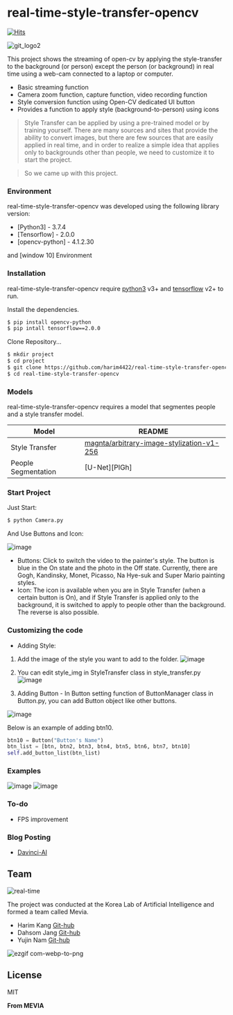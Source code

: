 # real-time-style-transfer-opencv

[![Hits](https://hits.seeyoufarm.com/api/count/incr/badge.svg?url=https%3A%2F%2Fgithub.com%2Fharimkang%2Freal-time-style-transfer-opencv)](https://hits.seeyoufarm.com)

![git_logo2](https://user-images.githubusercontent.com/38045080/86984908-d3409100-c1ca-11ea-8bf2-f2b450037a25.PNG)

This project shows the streaming of open-cv by applying the style-transfer to the background (or person) except the person (or background) in real time using a web-cam connected to a laptop or computer.

  - Basic streaming function
  - Camera zoom function, capture function, video recording function
  - Style conversion function using Open-CV dedicated UI button
  - Provides a function to apply style (background-to-person) using icons

> Style Transfer can be applied by using a pre-trained model or by training yourself. There are many sources and sites that provide the ability to convert images, but there are few sources that are easily applied in real time, and in order to realize a simple idea that applies only to backgrounds other than people, we need to customize it to start the project.

> So we came up with this project.

### Environment

real-time-style-transfer-opencv was developed using the following library version:

* [Python3] - 3.7.4
* [Tensorflow] - 2.0.0
* [opencv-python] - 4.1.2.30

and [window 10] Environment

### Installation

real-time-style-transfer-opencv require [python3](https://www.python.org/) v3+ and [tensorflow](https://www.tensorflow.org/) v2+ to run.

Install the dependencies.

```sh
$ pip install opencv-python
$ pip intall tensorflow==2.0.0
```

Clone Repository...

```sh
$ mkdir project
$ cd project
$ git clone https://github.com/harim4422/real-time-style-transfer-opencv.git
$ cd real-time-style-transfer-opencv
```

### Models

real-time-style-transfer-opencv requires a model that segmentes people and a style transfer model.

| Model | README |
| ------ | ------ |
| Style Transfer | [magnta/arbitrary-image-stylization-v1-256](https://tfhub.dev/google/magenta/arbitrary-image-stylization-v1-256/2)|
| People Segmentation | [U-Net][PlGh] |


### Start Project

Just Start:
```sh
$ python Camera.py
```

And Use Buttons and Icon:

![image](https://user-images.githubusercontent.com/38045080/87044268-454bc100-c231-11ea-9632-d3f62b502437.png)

- Buttons: Click to switch the video to the painter's style. The button is blue in the On state and the photo in the Off state. Currently, there are Gogh, Kandinsky, Monet, Picasso, Na Hye-suk and Super Mario painting styles.
- Icon: The icon is available when you are in Style Transfer (when a certain button is On), and if Style Transfer is applied only to the background, it is switched to apply to people other than the background. The reverse is also possible.

### Customizing the code
- Adding Style:

1. Add the image of the style you want to add to the folder.
![image](https://user-images.githubusercontent.com/38045080/87045078-68c33b80-c232-11ea-9bc4-24423f53cd5d.png)

2. You can edit style_img in StyleTransfer class in style_transfer.py
![image](https://user-images.githubusercontent.com/38045080/87045600-0880c980-c233-11ea-9a11-264b9a0fb45c.png)

3. Adding Button - In Button setting function of ButtonManager class in Button.py, you can add Button object like other buttons.

![image](https://user-images.githubusercontent.com/38045080/87045844-53024600-c233-11ea-9ff7-78ca040300bd.png)

Below is an example of adding btn10.
```python
btn10 = Button("Button's Name")
btn_list = [btn, btn2, btn3, btn4, btn5, btn6, btn7, btn10]
self.add_button_list(btn_list)
```
### Examples
![image](https://user-images.githubusercontent.com/38045080/87044437-762bf600-c231-11ea-84e4-1bbbc800ceb6.png)
![image](https://user-images.githubusercontent.com/38045080/87044474-8643d580-c231-11ea-97a8-f0945ec43dd9.png)


### To-do

 - FPS improvement
 
### Blog Posting
- [Davinci-AI](https://davinci-ai.tistory.com/)

## Team
![real-time](https://user-images.githubusercontent.com/38045080/86984202-e4889e00-c1c8-11ea-8521-c115c42d302b.png)

The project was conducted at the Korea Lab of Artificial Intelligence and formed a team called Mevia.
- Harim Kang [Git-hub](https://github.com/harim4422)
- Dahsom Jang [Git-hub](https://github.com/somsomdah)
- Yujin Nam [Git-hub](https://github.com/namyouth)

![ezgif com-webp-to-png](https://user-images.githubusercontent.com/38045080/86984248-02560300-c1c9-11ea-8102-93ba35c05987.png)

License
----

MIT


**From MEVIA**
